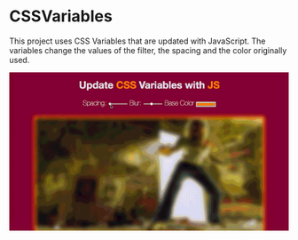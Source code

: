 # CSSVariables
  This project uses CSS Variables that are updated with JavaScript.
  The variables change the values of the filter, the spacing and the color originally used.

<img src="https://github.com/TheManuGarcia/CSSVariables/blob/master/Project.gif">
